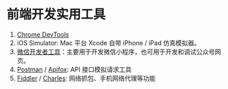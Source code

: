 # 前端开发实用工具
1. [Chrome DevTools](https://developer.chrome.com/docs/devtools/)
2. iOS Simulator: Mac 平台 Xcode 自带 iPhone / iPad 仿真模拟器。
3. [微信开发者工具](https://developers.weixin.qq.com/miniprogram/dev/devtools/download.html)：主要用于开发微信小程序，也可用于开发和调试公众号网页。
4. [Postman](https://www.postman.com/) / [Apifox](https://www.apifox.cn/): API 接口模拟请求工具
5. [Fiddler](https://www.telerik.com/fiddler) / [Charles](https://www.charlesproxy.com/): 网络抓包、手机网络代理等功能
